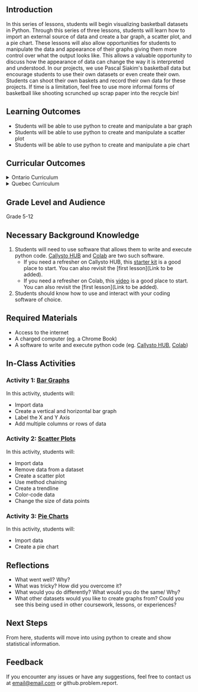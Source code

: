 ## Introduction
In this series of lessons, students will begin visualizing basketball datasets in Python. Through this series of three lessons, students will learn how to import an external source of data and create a bar graph, a scatter plot, and a pie chart. These lessons will also allow opportunities for students to manipulate the data and appearance of their graphs giving them more control over what the output looks like. This allows a valuable opportunity to discuss how the appearance of data can change the way it is interpreted and understood. 
In our projects, we use Pascal Siakim's basketball data but encourage students to use their own datasets or even create their own. Students can shoot their own baskets and record their own data for these projects. If time is a limitation, feel free to use more informal forms of basketball like shooting scrunched up scrap paper into the recycle bin!

## Learning Outcomes
* Students will be able to use python to create and manipulate a bar graph
* Students will be able to use python to create and manipulate a scatter plot
* Students will be able to use python to create and manipulate a pie chart

## Curricular Outcomes
<details>
  <summary>Ontario Curriculum</summary>
  * TBD
</details>
<details>
  <summary>Quebec Curriculum</summary>
  * TBD
</details>


## Grade Level and Audience
Grade 5-12

## Necessary Background Knowledge
1. Students will need to use software that allows them to write and execute python code. [Callysto HUB](https://www.callysto.ca/starter-kit/) and [Colab](https://colab.research.google.com/) are two such software. 
    - If you need a refresher on Callysto HUB, this [starter kit](https://www.callysto.ca/starter-kit/) is a good place to start. You can also revisit the [first lesson](Link to be added). 
    - If you need a refresher on Colab, this [video](https://www.youtube.com/watch?v=inN8seMm7UI) is a good place to start. You can also revisit the [first lesson](Link to be added). 
2. Students should know how to use and interact with your coding software of choice.

## Required Materials
* Access to the internet
* A charged computer (eg. a Chrome Book)
* A software to write and execute python code (eg. [Callysto HUB](https://www.callysto.ca/starter-kit/), [Colab](https://colab.research.google.com/))

## In-Class Activities
### Activity 1: [Bar Graphs](https://github.com/pbeens/Data-Analysis/blob/main/BADS/02-visualize/02-01-bar-graphs.ipynb)
In this activity, students will: 
* Import data
* Create a vertical and horizontal bar graph
* Label the X and Y Axis
* Add multiple columns or rows of data

### Activity 2: [Scatter Plots](https://github.com/pbeens/Data-Analysis/blob/main/BADS/02-visualize/02-02-scatter-plots.ipynb)
In this activity, students will: 
* Import data
* Remove data from a dataset
* Create a scatter plot
* Use method chaining
* Create a trendline
* Color-code data
* Change the size of data points

### Activity 3: [Pie Charts](https://github.com/pbeens/Data-Analysis/blob/main/BADS/02-visualize/02-03-pie-charts.ipynb)
In this activity, students will: 
* Import data
* Create a pie chart

## Reflections
* What went well? Why?
* What was tricky? How did you overcome it? 
* What would you do differently? What would you do the same/ Why?
* What other datasets would you like to create graphs from? Could you see this being used in other coursework, lessons, or experiences? 

## Next Steps
From here, students will move into using python to create and show statistical information. 

## Feedback
If you encounter any issues or have any suggestions, feel free to contact us at email@email.com or github.problem.report. 
